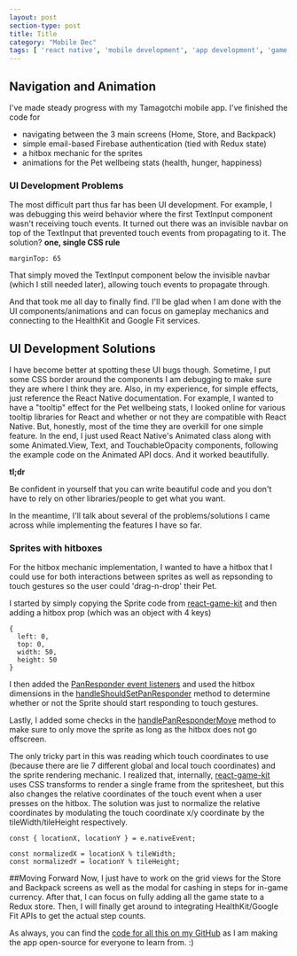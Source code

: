 ```yaml
---
layout: post
section-type: post
title: Title
category: "Mobile Dec"
tags: [ 'react native', 'mobile development', 'app development', 'game', 'navigation', 'animation' ]
---
```


## Navigation and Animation
I've made steady progress with my Tamagotchi mobile app. I've finished the
code for
- navigating between the 3 main screens (Home, Store, and Backpack)
- simple email-based Firebase authentication (tied with Redux state)
- a hitbox mechanic for the sprites
- animations for the Pet wellbeing stats (health, hunger, happiness)


### UI Development Problems
The most difficult part thus far has been UI development. For example, I was
debugging this weird behavior where the first TextInput component wasn't
receiving touch events. It turned out there was an invisible navbar on top of
the TextInput that prevented touch events from propagating to it. The solution?
**one, single CSS rule**

`
  marginTop: 65  
`

That simply moved the TextInput component below the invisible navbar (which I
still needed later), allowing touch events to propagate through.

And that took me all day to finally find. I'll be glad when I am done with the
UI components/animations and can focus on gameplay mechanics and connecting to
the HealthKit and Google Fit services.

## UI Development Solutions

I have become better at spotting these UI bugs though. Sometime, I put some CSS
border around the components I am debugging to make sure they are where I think
they are. Also, in my experience, for simple effects, just reference the React
Native documentation. For example, I wanted to have a "tooltip" effect for the
Pet wellbeing stats, I looked online for various tooltip libraries for React and
whether or not they are compatible with React Native. But, honestly, most of the
time they are overkill for one simple feature. In the end, I just used React
Native's Animated class along with some Animated.View, Text, and TouchableOpacity
components, following the example code on the Animated API docs.
And it worked beautifully.

**tl;dr**

Be confident in yourself that you can write beautiful code and you don't
have to rely on other libraries/people to get what you want.

In the meantime, I'll talk about several of the problems/solutions I came across
while implementing the features I have so far.

### Sprites with hitboxes

For the hitbox mechanic implementation, I wanted to have a hitbox that I could use for both interactions between sprites as well as repsonding to touch gestures so the user could 'drag-n-drop' their Pet.

I started by simply copying the Sprite code from
[react-game-kit](https://github.com/FormidableLabs/react-game-kit) and then
adding a hitbox prop (which was an object with 4 keys)

```
{
  left: 0,
  top: 0,
  width: 50,
  height: 50
}
```
I then added the [PanResponder event listeners](https://facebook.github.io/react-native/docs/panresponder.html) and used the hitbox dimensions in the [handleShouldSetPanResponder](https://facebook.github.io/react-native/docs/gesture-responder-system.html#responder-lifecycle) method to determine whether or not the Sprite should start responding to touch gestures.

Lastly, I added some checks in the [handlePanResponderMove](https://facebook.github.io/react-native/docs/panresponder.html) method to make sure to only move the sprite as long as the hitbox does not go offscreen.

The only tricky part in this was reading which touch coordinates to use (because there are lie 7 different global and local touch coordinates) and the sprite rendering mechanic. I realized that, internally, [react-game-kit](https://github.com/FormidableLabs/react-game-kit) uses CSS transforms to render a single frame from the spritesheet, but this also changes the relative coordinates of the touch event when a user presses on the hitbox. The solution was just to normalize the relative coordinates by modulating the touch coordinate x/y coordinate by the tileWidth/tileHeight respectively.

```
const { locationX, locationY } = e.nativeEvent;

const normalizedX = locationX % tileWidth;
const normalizedY = locationY % tileHeight;
```

##Moving Forward
Now, I just have to work on the grid views for the Store and Backpack screens as well as the modal for cashing in steps for in-game currency. After that, I can focus on fully adding all the game state to a Redux store. Then, I will finally get around to integrating HealthKit/Google Fit APIs to get the actual step counts.

As always, you can find the [code for all this on my GitHub](https://github.com/MishaShapo/CaGif) as I am making the app open-source for everyone to learn from. :) 
